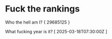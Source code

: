 # Fuck the rankings

Who the hell am I?
{ 29685125 }

What fucking year is it?
[ 2025-03-18T07:30:00Z ]
